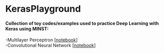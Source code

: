 # KerasPlayground
#### Collection of toy codes/examples used to practice Deep Learning with Keras using MINST:<br>
-Multilayer Perceptron [[notebook](/Keras_RNN_mnist.ipynb)]<br>
-Convolutional Neural Network [[notebook](/Keras_CNN_mnist.ipynb)]<br>
 
 
